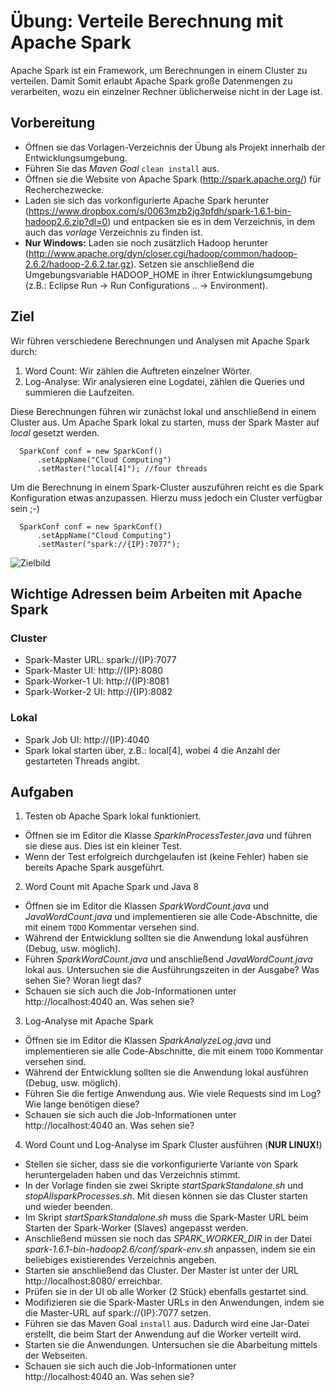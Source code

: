 # Übung: Verteile Berechnung mit Apache Spark
Apache Spark ist ein Framework, um Berechnungen in einem Cluster zu verteilen.
Damit Somit erlaubt Apache Spark große Datenmengen zu verarbeiten, wozu ein einzelner Rechner üblicherweise nicht in der Lage ist.

## Vorbereitung
* Öffnen sie das Vorlagen-Verzeichnis der Übung als Projekt innerhalb der Entwicklungsumgebung.
* Führen Sie das *Maven Goal* `clean install` aus.
* Öffnen sie die Website von Apache Spark (http://spark.apache.org/) für Recherchezwecke.
* Laden sie sich das vorkonfigurierte Apache Spark herunter 
(https://www.dropbox.com/s/0063mzb2jg3pfdh/spark-1.6.1-bin-hadoop2.6.zip?dl=0) 
und entpacken sie es in dem Verzeichnis, in dem auch das *vorlage* Verzeichnis zu finden ist.
* **Nur Windows:** Laden sie noch zusätzlich Hadoop herunter (http://www.apache.org/dyn/closer.cgi/hadoop/common/hadoop-2.6.2/hadoop-2.6.2.tar.gz). Setzen sie anschließend die Umgebungsvariable HADOOP_HOME in ihrer Entwicklungsumgebung (z.B.: Eclipse Run -> Run Configurations .. -> Environment).

## Ziel
Wir führen verschiedene Berechnungen und Analysen mit Apache Spark durch:

1. Word Count: Wir zählen die Auftreten einzelner Wörter.
2. Log-Analyse: Wir analysieren eine Logdatei, zählen die Queries und summieren die Laufzeiten.

Diese Berechnungen führen wir zunächst lokal und anschließend in einem Cluster aus.
Um Apache Spark lokal zu starten, muss der Spark Master auf *local* gesetzt werden.
```
  SparkConf conf = new SparkConf()
      .setAppName("Cloud Computing")
      .setMaster("local[4]"); //four threads
```

Um die Berechnung in einem Spark-Cluster auszuführen reicht es die Spark Konfiguration etwas anzupassen.
Hierzu muss jedoch ein Cluster verfügbar sein ;-)
```
  SparkConf conf = new SparkConf()
      .setAppName("Cloud Computing")
      .setMaster("spark://{IP}:7077");
```

![Zielbild](zielbild.png)

## Wichtige Adressen beim Arbeiten mit Apache Spark
### Cluster
* Spark-Master URL: spark://{IP}:7077
* Spark-Master UI: http://{IP}:8080
* Spark-Worker-1 UI: http://{IP}:8081
* Spark-Worker-2 UI: http://{IP}:8082

### Lokal
* Spark Job UI: http://{IP}:4040
* Spark lokal starten über, z.B.: local[4], wobei 4 die Anzahl der gestarteten Threads angibt.

## Aufgaben
1) Testen ob Apache Spark lokal funktioniert.

* Öffnen sie im Editor die Klasse *SparkInProcessTester.java* und führen sie diese aus. Dies ist ein kleiner Test.
* Wenn der Test erfolgreich durchgelaufen ist (keine Fehler) haben sie bereits Apache Spark ausgeführt. 

2) Word Count mit Apache Spark und Java 8

* Öffnen sie im Editor die Klassen *SparkWordCount.java* und *JavaWordCount.java* und implementieren sie alle Code-Abschnitte, die mit einem `TODO` Kommentar versehen sind.
* Während der Entwicklung sollten sie die Anwendung lokal ausführen (Debug, usw. möglich).
* Führen *SparkWordCount.java* und anschließend *JavaWordCount.java* lokal aus. Untersuchen sie die Ausführungszeiten in der Ausgabe? Was sehen Sie? Woran liegt das?
* Schauen sie sich auch die Job-Informationen unter http://localhost:4040 an. Was sehen sie?

3) Log-Analyse mit Apache Spark

* Öffnen sie im Editor die Klassen *SparkAnalyzeLog.java* und implementieren sie alle Code-Abschnitte, die mit einem `TODO` Kommentar versehen sind.
* Während der Entwicklung sollten sie die Anwendung lokal ausführen (Debug, usw. möglich).
* Führen Sie die fertige Anwendung aus. Wie viele Requests sind im Log? Wie lange benötigen diese?
* Schauen sie sich auch die Job-Informationen unter http://localhost:4040 an. Was sehen sie?

4) Word Count und Log-Analyse im Spark Cluster ausführen (**NUR LINUX!**)

* Stellen sie sicher, dass sie die vorkonfigurierte Variante von Spark heruntergeladen haben und das Verzeichnis stimmt.
* In der Vorlage finden sie zwei Skripte *startSparkStandalone.sh* und *stopAllsparkProcesses.sh*. Mit diesen können sie das Cluster starten und wieder beenden.
* Im Skript *startSparkStandalone.sh* muss die Spark-Master URL beim Starten der Spark-Worker (Slaves) angepasst werden.
* Anschließend müssen sie noch das *SPARK_WORKER_DIR* in der Datei *spark-1.6.1-bin-hadoop2.6/conf/spark-env.sh* anpassen, indem sie ein beliebiges existierendes Verzeichnis angeben.
* Starten sie anschließend das Cluster. Der Master ist unter der URL http://localhost:8080/ erreichbar.
* Prüfen sie in der UI ob alle Worker (2 Stück) ebenfalls gestartet sind.
* Modifizieren sie die Spark-Master URLs in den Anwendungen, indem sie die Master-URL auf spark://{IP}:7077 setzen.
* Führen sie das Maven Goal `install` aus. Dadurch wird eine Jar-Datei erstellt, die beim Start der Anwendung auf die Worker verteilt wird.
* Starten sie die Anwendungen. Untersuchen sie die Abarbeitung mittels der Webseiten.
* Schauen sie sich auch die Job-Informationen unter http://localhost:4040 an. Was sehen sie?
